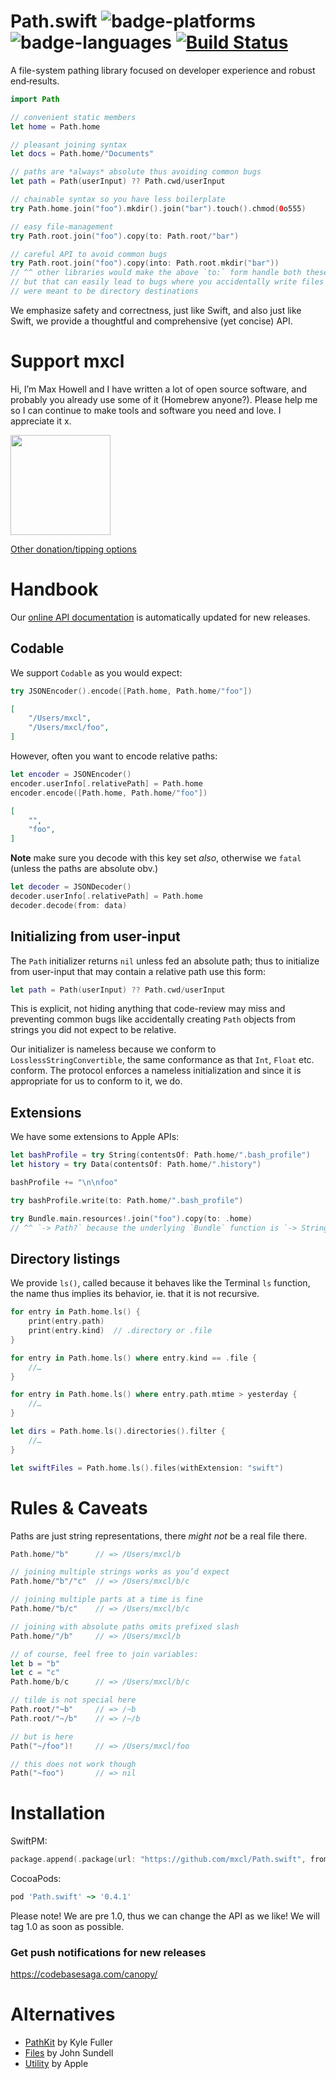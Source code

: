 # Path.swift ![badge-platforms] ![badge-languages] [![Build Status](https://travis-ci.com/mxcl/Path.swift.svg)](https://travis-ci.com/mxcl/Path.swift)

A file-system pathing library focused on developer experience and robust
end‐results.

```swift
import Path

// convenient static members
let home = Path.home

// pleasant joining syntax
let docs = Path.home/"Documents"

// paths are *always* absolute thus avoiding common bugs
let path = Path(userInput) ?? Path.cwd/userInput

// chainable syntax so you have less boilerplate
try Path.home.join("foo").mkdir().join("bar").touch().chmod(0o555)

// easy file-management
try Path.root.join("foo").copy(to: Path.root/"bar")

// careful API to avoid common bugs
try Path.root.join("foo").copy(into: Path.root.mkdir("bar"))
// ^^ other libraries would make the above `to:` form handle both these cases
// but that can easily lead to bugs where you accidentally write files that
// were meant to be directory destinations
```

We emphasize safety and correctness, just like Swift, and also just
like Swift, we provide a thoughtful and comprehensive (yet concise) API.

# Support mxcl

Hi, I’m Max Howell and I have written a lot of open source software, and
probably you already use some of it (Homebrew anyone?). Please help me so I
can continue to make tools and software you need and love. I appreciate it x.

<a href="https://www.patreon.com/mxcl">
	<img src="https://c5.patreon.com/external/logo/become_a_patron_button@2x.png" width="160">
</a>

[Other donation/tipping options](http://mxcl.github.io/donate/)

# Handbook

Our [online API documentation] is automatically updated for new releases.

## Codable

We support `Codable` as you would expect:

```swift
try JSONEncoder().encode([Path.home, Path.home/"foo"])
```

```json
[
    "/Users/mxcl",
    "/Users/mxcl/foo",
]
```

However, often you want to encode relative paths:

```swift
let encoder = JSONEncoder()
encoder.userInfo[.relativePath] = Path.home
encoder.encode([Path.home, Path.home/"foo"])
```

```json
[
    "",
    "foo",
]
```

**Note** make sure you decode with this key set *also*, otherwise we `fatal`
(unless the paths are absolute obv.)

```swift
let decoder = JSONDecoder()
decoder.userInfo[.relativePath] = Path.home
decoder.decode(from: data)
```

## Initializing from user-input

The `Path` initializer returns `nil` unless fed an absolute path; thus to
initialize from user-input that may contain a relative path use this form:

```swift
let path = Path(userInput) ?? Path.cwd/userInput
```

This is explicit, not hiding anything that code-review may miss and preventing
common bugs like accidentally creating `Path` objects from strings you did not
expect to be relative.

Our initializer is nameless because we conform to `LosslessStringConvertible`,
the same conformance as that `Int`, `Float` etc. conform. The protocol enforces
a nameless initialization and since it is appropriate for us to conform to it,
we do.

## Extensions

We have some extensions to Apple APIs:

```swift
let bashProfile = try String(contentsOf: Path.home/".bash_profile")
let history = try Data(contentsOf: Path.home/".history")

bashProfile += "\n\nfoo"

try bashProfile.write(to: Path.home/".bash_profile")

try Bundle.main.resources!.join("foo").copy(to: .home)
// ^^ `-> Path?` because the underlying `Bundle` function is `-> String?`
```

## Directory listings

We provide `ls()`, called because it behaves like the Terminal `ls` function,
the name thus implies its behavior, ie. that it is not recursive.

```swift
for entry in Path.home.ls() {
    print(entry.path)
    print(entry.kind)  // .directory or .file
}

for entry in Path.home.ls() where entry.kind == .file {
    //…
}

for entry in Path.home.ls() where entry.path.mtime > yesterday {
    //…
}

let dirs = Path.home.ls().directories().filter {
    //…
}

let swiftFiles = Path.home.ls().files(withExtension: "swift")
```

# Rules & Caveats

Paths are just string representations, there *might not* be a real file there.

```swift
Path.home/"b"      // => /Users/mxcl/b

// joining multiple strings works as you’d expect
Path.home/"b"/"c"  // => /Users/mxcl/b/c

// joining multiple parts at a time is fine
Path.home/"b/c"    // => /Users/mxcl/b/c

// joining with absolute paths omits prefixed slash
Path.home/"/b"     // => /Users/mxcl/b

// of course, feel free to join variables:
let b = "b"
let c = "c"
Path.home/b/c      // => /Users/mxcl/b/c

// tilde is not special here
Path.root/"~b"     // => /~b
Path.root/"~/b"    // => /~/b

// but is here
Path("~/foo")!     // => /Users/mxcl/foo

// this does not work though
Path("~foo")       // => nil
```

# Installation

SwiftPM:

```swift
package.append(.package(url: "https://github.com/mxcl/Path.swift", from: "0.4.1"))
```

CocoaPods:

```ruby
pod 'Path.swift' ~> '0.4.1'
```

Please note! We are pre 1.0, thus we can change the API as we like! We will tag
1.0 as soon as possible.

### Get push notifications for new releases

https://codebasesaga.com/canopy/

# Alternatives

* [PathKit](https://github.com/kylef/PathKit) by Kyle Fuller
* [Files](https://github.com/JohnSundell/Files) by John Sundell
* [Utility](https://github.com/apple/swift-package-manager) by Apple


[badge-platforms]: https://img.shields.io/badge/platforms-macOS%20%7C%20Linux%20%7C%20iOS%20%7C%20tvOS%20%7C%20watchOS-lightgrey.svg
[badge-languages]: https://img.shields.io/badge/swift-4.2-orange.svg
[online API documentation]: https://mxcl.github.io/Path.swift/Structs/Path.html

